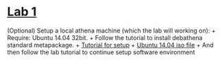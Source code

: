 # [Lab 1](https://pdos.csail.mit.edu/6.828/2018/labs/lab1/)
(Optional) Setup a local athena machine (which the lab will working on):
    + Require: Ubuntu 14.04 32bit.
    + Follow the tutorial to install debathena standard metapackage.
        + [Tutorial for setup](https://kb.mit.edu/confluence/pages/viewpage.action;jsessionid=C41777EAE7A587A2A0C394246BAF6454?pageId=152594763)
        + [Ubuntu 14.04 iso file](https://releases.ubuntu.com/14.04/ubuntu-14.04.6-desktop-i386.iso)
    + And then follow the lab tutorial to continue setup software environment
      

